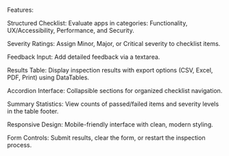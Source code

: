 Features:

Structured Checklist: Evaluate apps in categories: Functionality, UX/Accessibility, Performance, and Security.

Severity Ratings: Assign Minor, Major, or Critical severity to checklist items.

Feedback Input: Add detailed feedback via a textarea.

Results Table: Display inspection results with export options (CSV, Excel, PDF, Print) using DataTables.

Accordion Interface: Collapsible sections for organized checklist navigation.

Summary Statistics: View counts of passed/failed items and severity levels in the table footer.

Responsive Design: Mobile-friendly interface with clean, modern styling.

Form Controls: Submit results, clear the form, or restart the inspection process.

